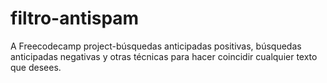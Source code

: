 # filtro-antispam
A Freecodecamp project-búsquedas anticipadas positivas, búsquedas anticipadas negativas y otras técnicas para hacer coincidir cualquier texto que desees.
